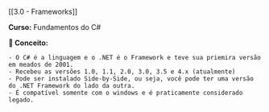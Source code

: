 [[3.0 - Frameworks]]

**Curso:** Fundamentos do C# 

**📖 Conceito:**  

```
- O C# é a linguagem e o .NET é o Framework e teve sua priemira versão em meados de 2001.
- Recebeu as versões 1.0, 1.1, 2.0, 3.0, 3.5 e 4.x (atualmente)
- Pode ser instalado Side-by-Side, ou seja, você pode ter uma versão do .NET Framework do lado da outra.
- É compatível somente com o windows e é praticamente considerado legado.
```
